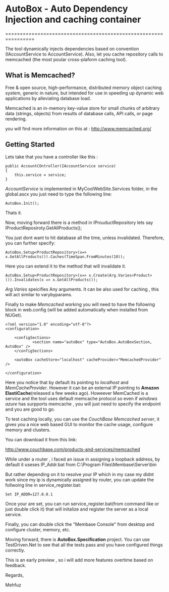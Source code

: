 # AutoBox - Auto Dependency Injection and caching container
================================================================


The tool dynamically injects dependencies based on convention (IAccountService to AccountService). Also, let you cache  repository calls to memcached (the most poular cross-plaform caching tool). 



## What is Memcached?

Free & open source, high-performance, distributed memory object caching system, generic in nature, but intended for use in speeding up dynamic web applications by alleviating database load.

Memcached is an in-memory key-value store for small chunks of arbitrary data (strings, objects) from results of database calls, API calls, or page rendering.

you will find more information on this at : http://www.memcached.org/


## Getting Started

Lets take that you have a controller like this :


	public AccountCOntroller(IAccountService service)
	{
		this.service = service;
	}

*AccountService* is implemented in MyCoolWebSite.Services folder,  in the global.ascx you just need to type the following line:

	AutoBox.Init();

Thats it.

Now, moving forward there is a method in IProuductRepository lets say IProductReposiroty.GetAllProducts();

You just dont want to hit database all the time, unless invalidated. Therefore, you can further specify:

	AutoBox.Setup<ProductRepository>(x=> x.GetAllProducts()).Caches(TimeSpan.FromMinutes(10));

Here you can extend it to the method that will invalidate it.

	AutoBox.Setup<ProductRepository>(x=> x.Create(Arg.Varies<Product>()).Invalidates(x => x.GetAllProducts());

*Arg.Varies* speicifies  Any arguments. It can be also used for caching , this will act similar to varybyparams.

Finally to make *Memcached* working you will need to have the following block in web.config (will be added automatically when installed from NUGet).


	<?xml version="1.0" encoding="utf-8"?>
	<configuration>

 		<configSections>
    			<section name="autoBox" type="AutoBox.AutoBoxSection, AutoBox" />
  		</configSections>

  		<autoBox cacheStore="localhost" cacheProvider="MemcachedProvider" />

	</configuration>


Here you notice that by default its pointing to *localhost* and *MemCacheProvider*. However it can be an external IP pointing to __Amazon ElastiCache__(released a few weeks ago). Howeever MemCached  is a service and the tool uses default memcache protocol so even if *windows azure* has surpports memcache , you will just need to specify the endpoint and you are good to go.

To test caching locally, you can use the  *CouchBase Memcached server*, it gives you a nice web based GUI to monitor the cache usage, configure memory and clusters.

You can download it from this link:

http://www.couchbase.com/products-and-services/memcached

While under a router , i faced an issue in assigning a loopback address, by default it useses IP_Addr.bat from C:\Program Files\Membase\Server\bin

But rather depending on it to resolve your IP which in my case my didnt work since my ip is dynamically assigned by router, you can update the follwoing line in service_register.bat:

	Set IP_ADDR=127.0.0.1

Once your are set, you can run service_register.bat(from command like or just double click it) that will initalize and register the server as a local service.

Finally, you can double click the "Membase Console" from desktop and configure cluster, memory, etc.


Moving forward, there is __AutoBox.Specification__ project. You can use TestDriven.Net to see that all the tests pass and you have configured things correctly.

This is an early preview , so i will add more features overtime based on feedback.


Regards,

Mehfuz

















